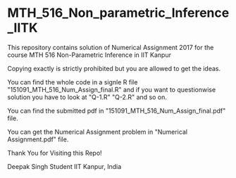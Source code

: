 # MTH_516_Non_parametric_Inference_IITK

This repository contains solution of Numerical Assignment 2017 for the course MTH 516 Non-Parametric Inference in IIT Kanpur

Copying exactly is strictly prohibited but you are allowed to get the ideas.

You can find the whole code in a signle R file "151091_MTH_516_Num_Assign_final.R" and if you want to questionwise solution you have to look at "Q-1.R" "Q-2.R" and so on.

You can find the submitted pdf in "151091_MTH_516_Num_Assign_final.pdf" file.

You can get the Numerical Assignment problem in "Numerical Assignment.pdf" file.

Thank You for Visiting this Repo!

Deepak Singh
Student IIT Kanpur, India
